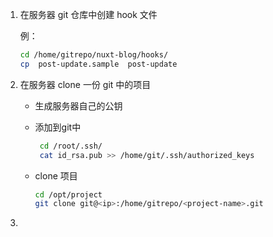 1. 在服务器 git 仓库中创建 hook 文件

    例：

    ```bash
    cd /home/gitrepo/nuxt-blog/hooks/
    cp  post-update.sample  post-update
    ```

2. 在服务器 clone 一份 git 中的项目

    - 生成服务器自己的公钥


    - 添加到git中

        ```bash
         cd /root/.ssh/
         cat id_rsa.pub >> /home/git/.ssh/authorized_keys
        ```

    - clone 项目	

        ```bash
        cd /opt/project
        git clone git@<ip>:/home/gitrepo/<project-name>.git
        ```

    

3. 